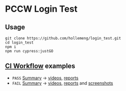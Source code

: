
# PCCW Login Test

## Usage
```
git clone https://github.com/hollemeng/login_test.git
cd login_test
npm i
npm run cypress:justGO
```

## [CI Workflow]() examples
- `PASS` [Summary]() -> [videos](), [reports]()
- `FAIL` [Summary]() -> [videos](), [reports]() and [screenshots]()